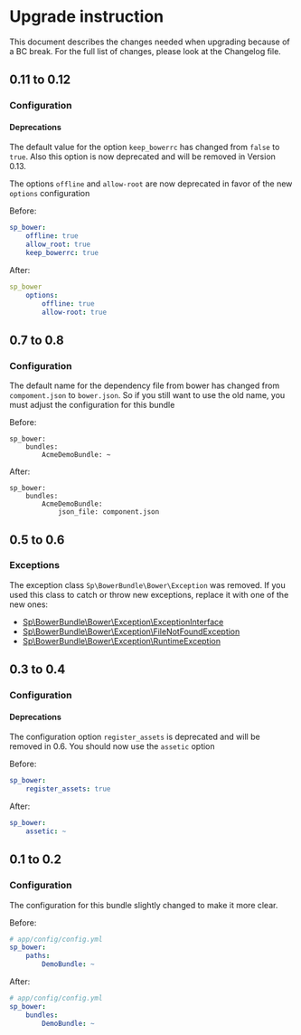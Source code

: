 Upgrade instruction
===================

This document describes the changes needed when upgrading because of a BC
break. For the full list of changes, please look at the Changelog file.

## 0.11 to 0.12

### Configuration

#### Deprecations

The default value for the option `keep_bowerrc` has changed from `false` to `true`. Also this option is now deprecated
and will be removed in Version 0.13.

The options `offline` and `allow-root` are now deprecated in favor of the new `options` configuration

Before:

```yml
sp_bower:
    offline: true
    allow_root: true
    keep_bowerrc: true
```

After:

```yml
sp_bower
    options:
        offline: true
        allow-root: true
```

## 0.7 to 0.8

### Configuration

The default name for the dependency file from bower has changed from `compoment.json` to `bower.json`.
So if you still want to use the old name, you must adjust the configuration for this bundle

Before:

```
sp_bower:
    bundles:
        AcmeDemoBundle: ~
```

After:

```
sp_bower:
    bundles:
        AcmeDemoBundle:
            json_file: component.json
```

## 0.5 to 0.6

### Exceptions

The exception class ```Sp\BowerBundle\Bower\Exception``` was removed.
If you used this class to catch or throw new exceptions, replace it with one of the new ones:

* [Sp\BowerBundle\Bower\Exception\ExceptionInterface](Bower/Exception/ExceptionInterface.php)
* [Sp\BowerBundle\Bower\Exception\FileNotFoundException](Bower/Exception/FileNotFoundException.php)
* [Sp\BowerBundle\Bower\Exception\RuntimeException](Bower/Exception/RuntimeException.php)

## 0.3 to 0.4

### Configuration

#### Deprecations

The configuration option ```register_assets``` is deprecated and will be removed in 0.6.
You should now use the ```assetic``` option

Before:

```yml
sp_bower:
    register_assets: true
```

After:

```yml
sp_bower:
    assetic: ~
```

## 0.1 to 0.2

### Configuration

The configuration for this bundle slightly changed to make it more clear.

Before:

```yml
# app/config/config.yml
sp_bower:
    paths:
        DemoBundle: ~
```

After:

```yml
# app/config/config.yml
sp_bower:
    bundles:
        DemoBundle: ~
```
